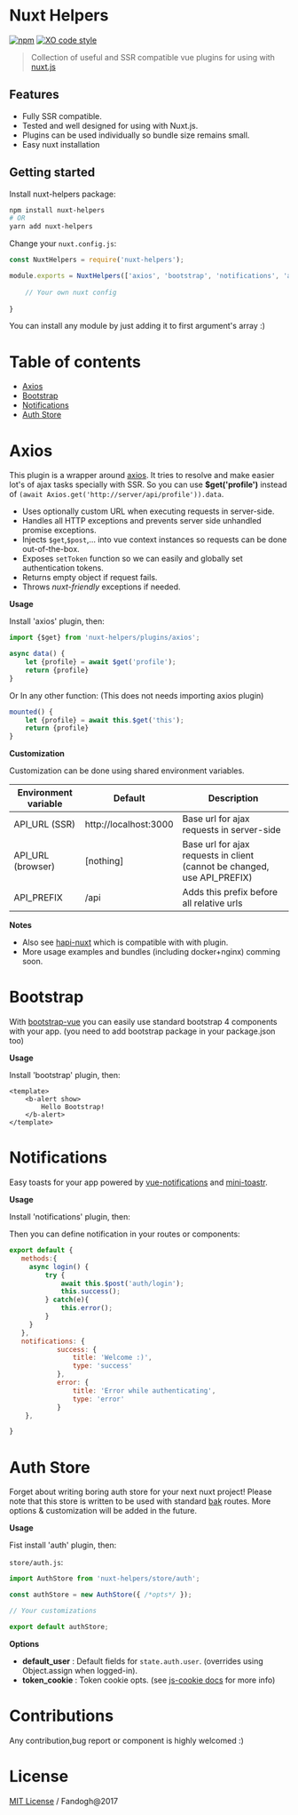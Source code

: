 # Nuxt Helpers
[![npm](https://img.shields.io/npm/v/nuxt-helpers.svg)]() 
[![XO code style](https://img.shields.io/badge/code_style-XO-5ed9c7.svg)](https://github.com/sindresorhus/xo)

> Collection of useful and SSR compatible vue plugins for using with [nuxt.js](https://github.com/nuxt/nuxt.js)

## Features
- Fully SSR compatible.
- Tested and well designed for using with Nuxt.js.
- Plugins can be used individually so bundle size remains small.
- Easy nuxt installation

## Getting started

Install nuxt-helpers package:
```bash
npm install nuxt-helpers
# OR
yarn add nuxt-helpers
```

Change your `nuxt.config.js`:

```js
const NuxtHelpers = require('nuxt-helpers');

module.exports = NuxtHelpers(['axios', 'bootstrap', 'notifications', 'auth'], {
   
    // Your own nuxt config
   
}
```
You can install any module by just adding it to first argument's array :)

# Table of contents
- [Axios](#axios)
- [Bootstrap](#bootstrap)
- [Notifications](#notifications)
- [Auth Store](#auth-store) 

# Axios
This plugin is a wrapper around [axios](https://github.com/mzabriskie/axios). It tries to resolve and make easier lot's of ajax tasks specially with SSR.
So you can use **$get('profile')** instead of `(await Axios.get('http://server/api/profile')).data`.
 
- Uses optionally custom URL when executing requests in server-side.
- Handles all HTTP exceptions and prevents server side unhandled promise exceptions.
- Injects `$get`,`$post`,... into vue context instances so requests can be done out-of-the-box.
- Exposes `setToken` function so we can easily and globally set authentication tokens.
- Returns empty object if request fails.
- Throws *nuxt-friendly* exceptions if needed.

**Usage**

Install 'axios' plugin, then:

```js
import {$get} from 'nuxt-helpers/plugins/axios';

async data() {
    let {profile} = await $get('profile');
    return {profile}
}
```

Or In any other function: (This does not needs importing axios plugin)

```js
mounted() {
    let {profile} = await this.$get('this');
    return {profile}
}
```

**Customization**

Customization can be done using shared environment variables.

Environment variable | Default                 | Description
---------------------|-------------------------|--------------------------------------------
API_URL   (SSR)      | http://localhost:3000   | Base url for ajax requests in server-side
API_URL   (browser)  | [nothing]               | Base url for ajax requests in client (cannot be changed, use API_PREFIX)
API_PREFIX           | /api                    | Adds this prefix before all relative urls

**Notes**

- Also see [hapi-nuxt](https://github.com/fandogh/hapi-nuxt) which is compatible with with plugin.
- More usage examples and bundles (including docker+nginx) comming soon.

# Bootstrap
With [bootstrap-vue](https://github.com/bootstrap-vue/bootstrap-vue) you can easily use standard bootstrap 4 components with your app.
(you need to add bootstrap package in your package.json too)

**Usage**

Install 'bootstrap' plugin, then:

```vue
<template>
    <b-alert show>
        Hello Bootstrap!
    </b-alert>
</template>
```

# Notifications
Easy toasts for your app powered by [vue-notifications](https://github.com/se-panfilov/vue-notifications) and
[mini-toastr](https://github.com/se-panfilov/mini-toastr).

**Usage**

Install 'notifications' plugin, then:

Then you can define notification in your routes or components:

```js
export default {
   methods:{
     async login() {
         try {
             await this.$post('auth/login');
             this.success();
         } catch(e){
             this.error();
         }
     }  
   },
   notifications: {
            success: {
                title: 'Welcome :)',
                type: 'success'
            },
            error: {
                title: 'Error while authenticating',
                type: 'error'
            }
    },

}
```

# Auth Store
Forget about writing boring auth store for your next nuxt project!
Please note that this store is written to be used with standard [bak](https://github.com/fandogh/bak) routes. 
More options & customization will be added in the future.

**Usage**

Fist install 'auth' plugin, then:

`store/auth.js`:

```js
import AuthStore from 'nuxt-helpers/store/auth';

const authStore = new AuthStore({ /*opts*/ });

// Your customizations

export default authStore;
```

**Options**
- **default_user** : Default fields for `state.auth.user`. (overrides using Object.assign when logged-in).
- **token_cookie** : Token cookie opts. (see [js-cookie docs](https://github.com/js-cookie/js-cookie) for more info)

# Contributions
Any contribution,bug report or component is highly welcomed :)

# License
[MIT License](https://github.com/fandogh/nuxt-helpers/blob/master/LICENSE) / Fandogh@2017